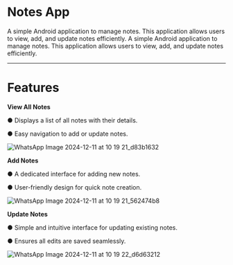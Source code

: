 # Notes App

A simple Android application to manage notes. This application allows users to view, add, and update notes efficiently.
A simple Android application to manage notes. This application allows users to view, add, and update notes efficiently.

---

# Features

**View All Notes**

● Displays a list of all notes with their details.

● Easy navigation to add or update notes.

![WhatsApp Image 2024-12-11 at 10 19 21_d83b1632](https://github.com/user-attachments/assets/f531230d-2190-4c3f-ba27-515ab09cbcc1)



**Add Notes**

● A dedicated interface for adding new notes.

● User-friendly design for quick note creation.

![WhatsApp Image 2024-12-11 at 10 19 21_562474b8](https://github.com/user-attachments/assets/e1030665-a8c5-46e7-925c-b3ef590b16d5)



**Update Notes**

● Simple and intuitive interface for updating existing notes.

● Ensures all edits are saved seamlessly.

![WhatsApp Image 2024-12-11 at 10 19 22_d6d63212](https://github.com/user-attachments/assets/67b042c9-d756-495e-8679-fd03f39a5b32)




